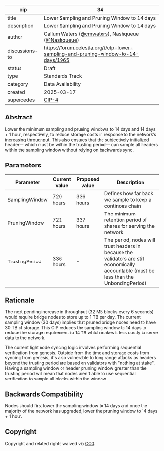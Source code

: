 | cip | 34 |
| - | - |
| title | Lower Sampling and Pruning Window to 14 days |
| description | Lower Sampling and Pruning Window to 14 days |
| author | Callum Waters ([@cmwaters](https://github.com/cmwaters)), Nashqueue ([@Nashqueue](https://github.com/Nashqueue)) |
| discussions-to | <https://forum.celestia.org/t/cip-lower-sampling-and-pruning-window-to-14-days/1965> |
| status | Draft |
| type | Standards Track |
| category | Data Availability |
| created | 2025-03-17 |
| supercedes | [CIP-4](./cip-004.md) |

## Abstract

Lower the minimum sampling and pruning windows to 14 days and 14 days + 1 hour, respectively, to reduce storage costs in response to the network’s increasing throughput. This also ensures that the subjectively initialized header— which must be within the trusting period— can sample all headers within the sampling window without relying on backwards sync.

## Parameters

| Parameter     | Current value | Proposed value | Description  |
|---------------|---------------|----------------|--------------|
| SamplingWindow | 720 hours  | 336 hours | Defines how far back we sample to keep a continous chain  |
| PruningWindow | 721 hours | 337 hours | The minimum retention period of shares for serving the network |
| TrustingPeriod | 336 hours | - | The period, nodes will trust headers in because the validators are still economically accountable (must be less than the UnbondingPeriod) |

## Rationale

The next pending increase in throughput (32 MB blocks every 6 seconds) would require bridge nodes to store up to 1 TB per day. The current sampling window (30 days) implies that pruned bridge nodes need to have 30 TB of storage. This CIP reduces the sampling window to 14 days to reduce the storage requirement to 14 TB which makes it less costly to serve data to the network.

The current light node syncing logic involves performing sequential verification from genesis. Outside from the time and storage costs from syncing from genesis, it's also vulnerable to long range attacks as headers beyond the trusting period are based on validators with "nothing at stake". Having a sampling window or header pruning window greater than the trusting period will mean that nodes aren't able to use sequential verification to sample all blocks within the window.

## Backwards Compatibility

Nodes should first lower the sampling window to 14 days and once the majority of the network has upgraded, lower the pruning window to 14 days + 1 hour.

## Copyright

Copyright and related rights waived via [CC0](https://github.com/celestiaorg/CIPs/blob/main/LICENSE).
